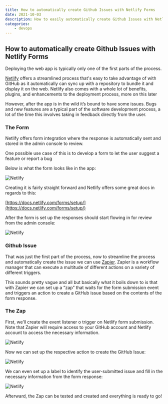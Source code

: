 ```yaml
---
title: How to automatically create Github Issues with Netlify Forms
date: 2021-10-03
description: How to easily automatically create Github Issues with Netlify forms and an integration with Zapier in less than five minutes!
categories:
    - devops
---
```


## How to automatically create Github Issues with Netlify Forms

Deploying the web app is typically only one of the first parts of the process.

[Netlify](https://www.netlify.com/) offers a streamlined process that's easy to take advantage of with GitHub as it automatically can sync up with a repository to bundle it and display it on the web. Netlify also comes with a whole lot of benefits, plugins, and enhancements to the deployment process, more on this later

However, after the app is in the wild it’s bound to have some issues. Bugs and new features are a typical part of the software development process, a lot of the time this involves taking in feedback directly from the user.

### The Form

Netlify offers form integration where the response is automatically sent and stored in the admin console to review.

One possible use case of this is to develop a form to let the user suggest a feature or report a bug

Below is what the form looks like in the app:

![Netlify](https://cdn.hashnode.com/res/hashnode/image/upload/v1638468790489/Kf52kLC7T.png)

Creating it is fairly straight forward and Netlify offers some great docs in regards to this:

[https://docs.netlify.com/forms/setup/](https://docs.netlify.com/forms/setup/)

After the form is set up the responses should start flowing in for review from the admin console:

![Netlify](https://cdn.hashnode.com/res/hashnode/image/upload/v1638468794009/lID0AyaAR.png)

### Github Issue

That was just the first part of the process, now to streamline the process and automatically create the issue we can use [Zapier](https://zapier.com/). Zapier is a workflow manager that can execute a multitude of different actions on a variety of different triggers.

This sounds pretty vague and all but basically what it boils down to is that with Zapier we can set up a “zap” that waits for the form submission event and triggers an action to create a GitHub issue based on the contents of the form response.

### The Zap

First, we’ll create the event listener o trigger on Netlify form submission. Note that Zapier will require access to your GitHub account and Netlify account to access the necessary information.

![Netlify](https://cdn.hashnode.com/res/hashnode/image/upload/v1638468797801/0ySdKDJ_k.png)

Now we can set up the respective action to create the GitHub Issue:

![Netlify](https://cdn.hashnode.com/res/hashnode/image/upload/v1638468801133/Ofl0fCDIp4.png)

We can even set up a label to identify the user-submitted issue and fill in the necessary information from the form response:

![Netlify](https://cdn.hashnode.com/res/hashnode/image/upload/v1638468804005/zeIEnfXQf.png)

Afterward, the Zap can be tested and created and everything is ready to go!
